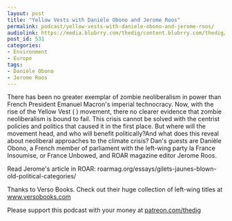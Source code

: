 ```yaml
---
layout: post
title: "Yellow Vests with Danièle Obono and Jerome Roos"
permalink: podcast/yellow-vests-with-daniele-obono-and-jerome-roos/
audiolink: https://media.blubrry.com/thedig/content.blubrry.com/thedig/The_Dig_-_EP_169_-_ObonoRoos.mp3
post_id: 531
categories: 
- Environment
- Europe
tags: 
- Danièle Obono
- Jerome Roos
---
```


There has been no greater exemplar of zombie neoliberalism in power than French President Emanuel Macron's imperial technocracy. Now, with the rise of the Yellow Vest (
) movement, there no clearer evidence that zombie neoliberalism is bound to fail. This crisis cannot be solved with the centrist policies and politics that caused it in the first place. But where will the movement head, and who will benefit politically?And what does this reveal about neoliberal approaches to the climate crisis? Dan's guests are Danièle Obono, a French member of parliament with the left-wing party la France Insoumise, or France Unbowed, and ROAR magazine editor Jerome Roos.

Read Jerome's article in ROAR: roarmag.org/essays/gilets-jaunes-blown-old-political-categories/

Thanks to Verso Books. Check out their huge collection of left-wing titles at www.versobooks.com

Please support this podcast with your money at [patreon.com/thedig](http://www.patreon.com/TheDig) 